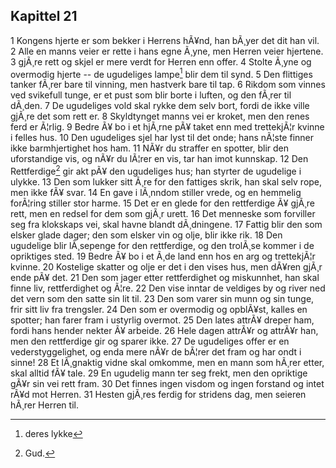 ## Kapittel 21

1 Kongens hjerte er som bekker i Herrens hÃ¥nd, han bÃ¸yer det dit han vil. 
2 Alle en manns veier er rette i hans egne Ã¸yne, men Herren veier hjertene. 
3 gjÃ¸re rett og skjel er mere verdt for Herren enn offer. 
4 Stolte Ã¸yne og overmodig hjerte -- de ugudeliges lampe[^1]  blir dem til synd. 
5 Den flittiges tanker fÃ¸rer bare til vinning, men hastverk bare til tap. 
6 Rikdom som vinnes ved svikefull tunge, er et pust som blir borte i luften, og den fÃ¸rer til dÃ¸den. 
7 De ugudeliges vold skal rykke dem selv bort, fordi de ikke ville gjÃ¸re det som rett er. 
8 Skyldtynget manns vei er kroket, men den renes ferd er Ã¦rlig. 
9 Bedre Ã¥ bo i et hjÃ¸rne pÃ¥ taket enn med trettekjÃ¦r kvinne i felles hus. 
10 Den ugudeliges sjel har lyst til det onde; hans nÃ¦ste finner ikke barmhjertighet hos ham. 
11 NÃ¥r du straffer en spotter, blir den uforstandige vis, og nÃ¥r du lÃ¦rer en vis, tar han imot kunnskap. 
12 Den Rettferdige[^2] gir akt pÃ¥ den ugudeliges hus; han styrter de ugudelige i ulykke. 
13 Den som lukker sitt Ã¸re for den fattiges skrik, han skal selv rope, men ikke fÃ¥ svar. 
14 En gave i lÃ¸nndom stiller vrede, og en hemmelig forÃ¦ring stiller stor harme. 
15 Det er en glede for den rettferdige Ã¥ gjÃ¸re rett, men en redsel for dem som gjÃ¸r urett. 
16 Det menneske som forviller seg fra klokskaps vei, skal havne blandt dÃ¸dningene. 
17 Fattig blir den som elsker glade dager; den som elsker vin og olje, blir ikke rik. 
18 Den ugudelige blir lÃ¸sepenge for den rettferdige, og den trolÃ¸se kommer i de opriktiges sted. 
19 Bedre Ã¥ bo i et Ã¸de land enn hos en arg og trettekjÃ¦r kvinne. 
20 Kostelige skatter og olje er det i den vises hus, men dÃ¥ren gjÃ¸r ende pÃ¥ det. 
21 Den som jager etter rettferdighet og miskunnhet, han skal finne liv, rettferdighet og Ã¦re. 
22 Den vise inntar de veldiges by og river ned det vern som den satte sin lit til. 
23 Den som varer sin munn og sin tunge, frir sitt liv fra trengsler. 
24 Den som er overmodig og opblÃ¥st, kalles en spotter; han farer fram i ustyrlig overmot. 
25 Den lates attrÃ¥ dreper ham, fordi hans hender nekter Ã¥ arbeide. 
26 Hele dagen attrÃ¥r og attrÃ¥r han, men den rettferdige gir og sparer ikke. 
27 De ugudeliges offer er en vederstyggelighet, og enda mere nÃ¥r de bÃ¦rer det fram og har ondt i sinne! 
28 Et lÃ¸gnaktig vidne skal omkomme, men en mann som hÃ¸rer etter, skal alltid fÃ¥ tale. 
29 En ugudelig mann ter seg frekt, men den opriktige gÃ¥r sin vei rett fram. 
30 Det finnes ingen visdom og ingen forstand og intet rÃ¥d mot Herren. 
31 Hesten gjÃ¸res ferdig for stridens dag, men seieren hÃ¸rer Herren til.

[^1]: deres lykke
[^2]: Gud.
